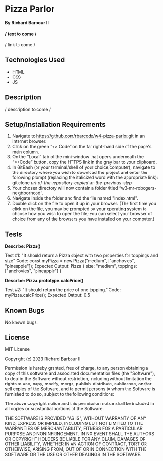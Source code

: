 # Pizza Parlor

#### By Richard Barbour II

#### / text to come /  

/ link to come /


## Technologies Used

* HTML
* CSS
* JS


## Description

/ description to come /

## Setup/Installation Requirements

1. Navigate to https://github.com/rbarcode/w4-pizza-parlor.git in an internet browser.
2. Click on the green “<> Code” on the far right-hand side of the page's main column.
3. On the “Local” tab of the mini-window that opens underneath the “<>Code” button, copy the HTTPS link in the gray bar to your clipboard.
4. In GitBash (or your terminal/shell of your choice/computer), navigate to the directory where you wish to download the project and enter the following prompt (replacing the italicized word with the appropriate link): git clone *url-of-the-repository-copied-in-the-previous-step*
5. Your chosen directory will now contain a folder titled “w3-mr-robogers-neighborhood”.
6. Navigate inside the folder and find the file named "index.html".
7. Double click on the file to open it up in your browser. (The first time you click on the file, you may be prompted by your operating system to choose how you wish to open the file; you can select your browser of choice from any of the browsers you have installed on your computer.)

## Tests


**Describe: Pizza()**

Test #1: "It should return a Pizza object with two properties for toppings and size"
Code: const myPizza = new Pizza("medium", ["anchovies", "pineapple"]);
Expected Output: Pizza { size: "medium", toppings: ["anchovies", "pineapple"] }   

**Describe: Pizza.prototype.calcPrice()**

Test #2: "It should return the price of one topping."
Code: myPizza.calcPrice();
Expected Output: 0.5

## Known Bugs

No known bugs.

## License

MIT License

Copyright (c) 2023 Richard Barbour II

Permission is hereby granted, free of charge, to any person obtaining a copy
of this software and associated documentation files (the "Software"), to deal
in the Software without restriction, including without limitation the rights
to use, copy, modify, merge, publish, distribute, sublicense, and/or sell
copies of the Software, and to permit persons to whom the Software is
furnished to do so, subject to the following conditions:

The above copyright notice and this permission notice shall be included in all
copies or substantial portions of the Software.

THE SOFTWARE IS PROVIDED "AS IS", WITHOUT WARRANTY OF ANY KIND, EXPRESS OR
IMPLIED, INCLUDING BUT NOT LIMITED TO THE WARRANTIES OF MERCHANTABILITY,
FITNESS FOR A PARTICULAR PURPOSE AND NONINFRINGEMENT. IN NO EVENT SHALL THE
AUTHORS OR COPYRIGHT HOLDERS BE LIABLE FOR ANY CLAIM, DAMAGES OR OTHER
LIABILITY, WHETHER IN AN ACTION OF CONTRACT, TORT OR OTHERWISE, ARISING FROM,
OUT OF OR IN CONNECTION WITH THE SOFTWARE OR THE USE OR OTHER DEALINGS IN THE
SOFTWARE.